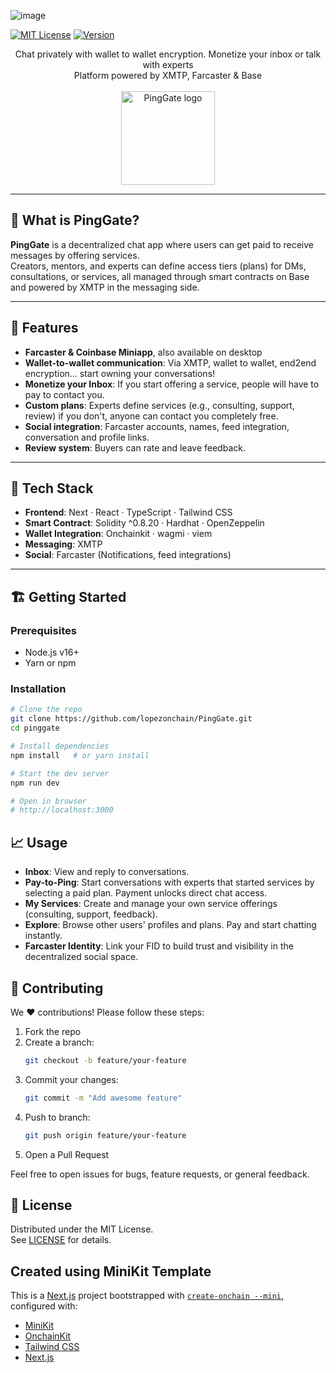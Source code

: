 ![image](https://github.com/user-attachments/assets/fe63f038-a959-45e1-8f2a-7515bb405dd0)

[![MIT License](https://img.shields.io/badge/license-MIT-green)](#license) [![Version](https://img.shields.io/badge/version-1.0.0-blue)](#)
<div align="center">
  Chat privately with wallet to wallet encryption. Monetize your inbox or talk with experts<br/>Platform powered by XMTP, Farcaster & Base
<br/><br/>
  <img
    src="https://pinggate.lopezonchain.xyz/PingGateLogo.png"
    alt="PingGate logo"
    width="150"
    height="150"
  />
</div>

---

## 💬 What is PingGate?

**PingGate** is a decentralized chat app where users can get paid to receive messages by offering services.  
Creators, mentors, and experts can define access tiers (plans) for DMs, consultations, or services, all managed through smart contracts on Base and powered by XMTP in the messaging side.

---

## 🚀 Features

- **Farcaster & Coinbase Miniapp**, also available on desktop  
- **Wallet-to-wallet communication**: Via XMTP, wallet to wallet, end2end encryption... start owning your conversations!
- **Monetize your Inbox**: If you start offering a service, people will have to pay to contact you.
- **Custom plans**: Experts define services (e.g., consulting, support, review) if you don't, anyone can contact you completely free. 
- **Social integration**: Farcaster accounts, names, feed integration, conversation and profile links.
- **Review system**: Buyers can rate and leave feedback.

---

## 🔧 Tech Stack

- **Frontend**: Next · React · TypeScript · Tailwind CSS  
- **Smart Contract**: Solidity ^0.8.20 · Hardhat · OpenZeppelin  
- **Wallet Integration**: Onchainkit · wagmi · viem  
- **Messaging**: XMTP  
- **Social**: Farcaster (Notifications, feed integrations)

---

## 🏗️ Getting Started

### Prerequisites

- Node.js v16+  
- Yarn or npm  

### Installation

```bash
# Clone the repo
git clone https://github.com/lopezonchain/PingGate.git
cd pinggate

# Install dependencies
npm install   # or yarn install

# Start the dev server
npm run dev

# Open in browser
# http://localhost:3000
```

## 📈 Usage

- **Inbox**: View and reply to conversations.
- **Pay-to-Ping**: Start conversations with experts that started services by selecting a paid plan. Payment unlocks direct chat access.
- **My Services**: Create and manage your own service offerings (consulting, support, feedback).
- **Explore**: Browse other users' profiles and plans. Pay and start chatting instantly.
- **Farcaster Identity**: Link your FID to build trust and visibility in the decentralized social space.

## 🤝 Contributing

We ❤️ contributions! Please follow these steps:

1. Fork the repo  
2. Create a branch:  
   ```bash
   git checkout -b feature/your-feature
   ```  
3. Commit your changes:  
   ```bash
   git commit -m "Add awesome feature"
   ```  
4. Push to branch:  
   ```bash
   git push origin feature/your-feature
   ```  
5. Open a Pull Request  

Feel free to open issues for bugs, feature requests, or general feedback.

## 📜 License

Distributed under the MIT License.  
See [LICENSE](LICENSE) for details.

## Created using MiniKit Template

This is a [Next.js](https://nextjs.org) project bootstrapped with [`create-onchain --mini`](), configured with:

- [MiniKit](https://docs.base.org/builderkits/minikit/overview)
- [OnchainKit](https://www.base.org/builders/onchainkit)
- [Tailwind CSS](https://tailwindcss.com)
- [Next.js](https://nextjs.org/docs)
